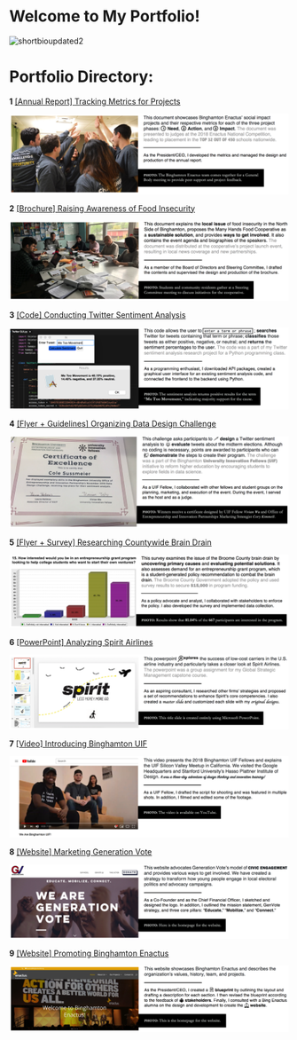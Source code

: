# Welcome to My Portfolio! 

![shortbioupdated2](https://github.com/vwu15/images/blob/master/shortbioupdated2.png)

# Portfolio Directory:

**1**   [[Annual Report] Tracking Metrics for Projects](https://github.com/vwu15/cdfportfolio/blob/master/%5BAnnual%20Report%5D%20Tracking%20Metrics%20for%20Projects.pdf)

![annualreportupdated2](https://github.com/vwu15/cdfportfolioimages/blob/master/annualreportupdated2.png)

**2**   [[Brochure] Raising Awareness of Food Insecurity](https://github.com/vwu15/cdfportfolio/blob/master/%5BBrochure%5D%20Raising%20Awareness%20of%20Food%20Insecurity.pdf)

![brochureupdated](https://github.com/vwu15/cdfportfolioimages/blob/master/brochureupdated.png) 

**3**   [[Code] Conducting Twitter Sentiment Analysis](https://github.com/vwu15/cdfportfolio/blob/master/%5BCode%5D%20Conducting%20Twitter%20Sentiment%20Analysis)

![codeupdated](https://github.com/vwu15/cdfportfolioimages/blob/master/codeupdated.png) 

**4**   [[Flyer + Guidelines] Organizing Data Design Challenge](https://github.com/vwu15/cdfportfolio/blob/master/%5BFlyer%20%2B%20Guidelines%5D%20Organizing%20Data%20Design%20Challenge.pdf)

![flyer+guidelinesupdated2](https://github.com/vwu15/cdfportfolioimages/blob/master/flyer%2Bguidelinesupdated2.png) 

**5**   [[Flyer + Survey] Researching Countywide Brain Drain](https://github.com/vwu15/cdfportfolio/blob/master/%5BFlyer%20%2B%20Survey%5D%20Researching%20Countywide%20Brain%20Drain.pdf)

![flyer+surveyupdated4](https://github.com/vwu15/cdfportfolioimages/blob/master/flyer%2Bsurveyupdated4.png) 

**6**   [[PowerPoint] Analyzing Spirit Airlines](https://github.com/vwu15/cdfportfolio/blob/master/%5BPowerPoint%5D%20Analyzing%20Spirit%20Airlines.pdf)

![powerpointupdated](https://github.com/vwu15/cdfportfolioimages/blob/master/powerpointupdated.png) 

**7**   [[Video] Introducing Binghamton UIF](https://youtu.be/CsJdmldAbB4)

![videoupdated3](https://github.com/vwu15/cdfportfolioimages/blob/master/videoupdated3.png) 

**8**   [[Website] Marketing Generation Vote](https://www.genvote.org/)

![websitegvupdated3](https://github.com/vwu15/cdfportfolioimages/blob/master/websitegvupdated3.png)

**9**   [[Website] Promoting Binghamton Enactus](http://www.binghamtonenactus.com/)

![websitebeupdated2](https://github.com/vwu15/cdfportfolioimages/blob/master/websitebeupdated2.png)
